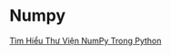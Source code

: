 # Numpy

[Tìm Hiểu Thư Viện NumPy Trong Python](https://codelearn.io/sharing/tim-hieu-thu-vien-numpy-trong-python)
